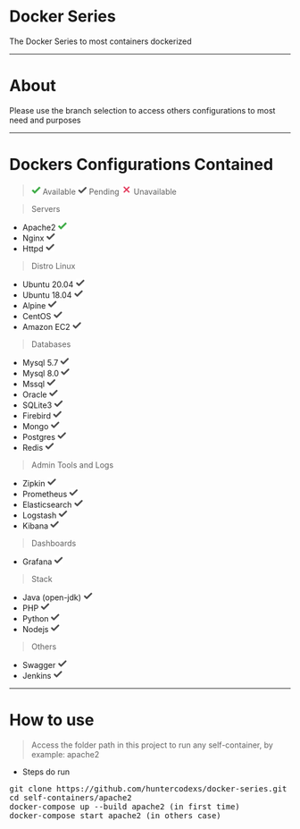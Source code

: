 # Docker Series

The Docker Series to most containers dockerized

-----------------

# About

Please use the branch selection to access others configurations to most need and purposes

-----------------

# Dockers Configurations Contained

> ![img.png](./self-containers/files/midias/check-green.png) Available
> ![img.png](./self-containers/files/midias/check-silver.png) Pending
> ![img.png](./self-containers/files/midias/unavailable.png) Unavailable

> Servers

- Apache2 ![img.png](./self-containers/files/midias/check-green.png)
- Nginx ![img.png](./self-containers/files/midias/check-silver.png)
- Httpd ![img.png](./self-containers/files/midias/check-silver.png)

> Distro Linux

- Ubuntu 20.04 ![img.png](./self-containers/files/midias/check-silver.png)
- Ubuntu 18.04 ![img.png](./self-containers/files/midias/check-silver.png)
- Alpine ![img.png](./self-containers/files/midias/check-silver.png)
- CentOS ![img.png](./self-containers/files/midias/check-silver.png)
- Amazon EC2 ![img.png](./self-containers/files/midias/check-silver.png)

> Databases

- Mysql 5.7 ![img.png](./self-containers/files/midias/check-silver.png)
- Mysql 8.0 ![img.png](./self-containers/files/midias/check-silver.png)
- Mssql ![img.png](./self-containers/files/midias/check-silver.png)
- Oracle ![img.png](./self-containers/files/midias/check-silver.png)
- SQLite3 ![img.png](./self-containers/files/midias/check-silver.png)
- Firebird ![img.png](./self-containers/files/midias/check-silver.png)
- Mongo ![img.png](./self-containers/files/midias/check-silver.png)
- Postgres ![img.png](./self-containers/files/midias/check-silver.png)
- Redis ![img.png](./self-containers/files/midias/check-silver.png)

> Admin Tools and Logs

- Zipkin ![img.png](./self-containers/files/midias/check-silver.png)
- Prometheus ![img.png](./self-containers/files/midias/check-silver.png)
- Elasticsearch ![img.png](./self-containers/files/midias/check-silver.png)
- Logstash ![img.png](./self-containers/files/midias/check-silver.png)
- Kibana ![img.png](./self-containers/files/midias/check-silver.png)

> Dashboards

- Grafana ![img.png](./self-containers/files/midias/check-silver.png)

> Stack

- Java (open-jdk) ![img.png](./self-containers/files/midias/check-silver.png)
- PHP ![img.png](./self-containers/files/midias/check-silver.png)
- Python ![img.png](./self-containers/files/midias/check-silver.png)
- Nodejs ![img.png](./self-containers/files/midias/check-silver.png)

> Others

- Swagger ![img.png](./self-containers/files/midias/check-silver.png)
- Jenkins ![img.png](./self-containers/files/midias/check-silver.png)

-----------------

# How to use

> Access the folder path in this project to run any self-container, by example: apache2 

- Steps do run

<pre>
git clone https://github.com/huntercodexs/docker-series.git .
cd self-containers/apache2
docker-compose up --build apache2 (in first time)
docker-compose start apache2 (in others case)
</pre>